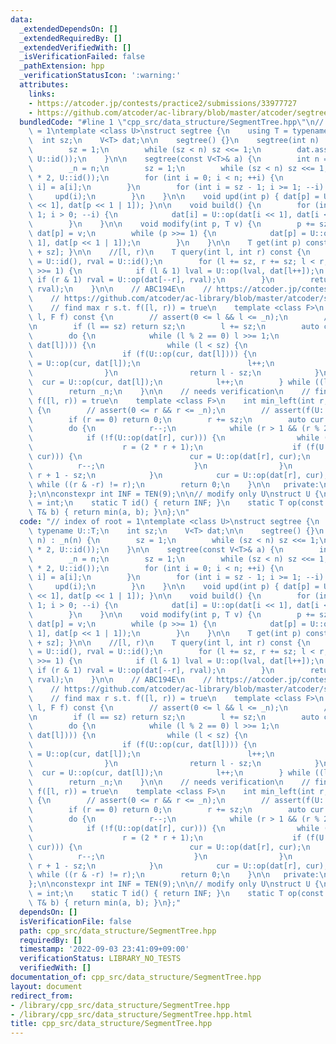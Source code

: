 ```yaml
---
data:
  _extendedDependsOn: []
  _extendedRequiredBy: []
  _extendedVerifiedWith: []
  _isVerificationFailed: false
  _pathExtension: hpp
  _verificationStatusIcon: ':warning:'
  attributes:
    links:
    - https://atcoder.jp/contests/practice2/submissions/33977727
    - https://github.com/atcoder/ac-library/blob/master/atcoder/segtree.hpp
  bundledCode: "#line 1 \"cpp_src/data_structure/SegmentTree.hpp\"\n// index of root\
    \ = 1\ntemplate <class U>\nstruct segtree {\n    using T = typename U::T;\n  \
    \  int sz;\n    V<T> dat;\n\n    segtree() {}\n    segtree(int n) : _n(n) {\n\
    \        sz = 1;\n        while (sz < n) sz <<= 1;\n        dat.assign(sz * 2,\
    \ U::id());\n    }\n\n    segtree(const V<T>& a) {\n        int n = a.size();\n\
    \        _n = n;\n        sz = 1;\n        while (sz < n) sz <<= 1;\n        dat.assign(sz\
    \ * 2, U::id());\n        for (int i = 0; i < n; ++i) {\n            dat[sz +\
    \ i] = a[i];\n        }\n        for (int i = sz - 1; i >= 1; --i) {\n       \
    \     upd(i);\n        }\n    }\n\n    void upd(int p) { dat[p] = U::op(dat[p\
    \ << 1], dat[p << 1 | 1]); }\n\n    void build() {\n        for (int i = sz -\
    \ 1; i > 0; --i) {\n            dat[i] = U::op(dat[i << 1], dat[i << 1 | 1]);\n\
    \        }\n    }\n\n    void modify(int p, T v) {\n        p += sz;\n       \
    \ dat[p] = v;\n        while (p >>= 1) {\n            dat[p] = U::op(dat[p <<\
    \ 1], dat[p << 1 | 1]);\n        }\n    }\n\n    T get(int p) const { return dat[p\
    \ + sz]; }\n\n    //[l, r)\n    T query(int l, int r) const {\n        T lval\
    \ = U::id(), rval = U::id();\n        for (l += sz, r += sz; l < r; l >>= 1, r\
    \ >>= 1) {\n            if (l & 1) lval = U::op(lval, dat[l++]);\n           \
    \ if (r & 1) rval = U::op(dat[--r], rval);\n        }\n        return U::op(lval,\
    \ rval);\n    }\n\n    // ABC194E\n    // https://atcoder.jp/contests/practice2/submissions/33977727\n\
    \    // https://github.com/atcoder/ac-library/blob/master/atcoder/segtree.hpp\n\
    \    // find max r s.t. f([l, r)) = true\n    template <class F>\n    int max_right(int\
    \ l, F f) const {\n        // assert(0 <= l && l <= _n);\n        // assert(f(U::id()));\n\
    \n        if (l == sz) return sz;\n        l += sz;\n        auto cur = U::id();\n\
    \        do {\n            while (l % 2 == 0) l >>= 1;\n            if (!f(U::op(cur,\
    \ dat[l]))) {\n                while (l < sz) {\n                    l = l * 2;\n\
    \                    if (f(U::op(cur, dat[l]))) {\n                        cur\
    \ = U::op(cur, dat[l]);\n                        l++;\n                    }\n\
    \                }\n                return l - sz;\n            }\n          \
    \  cur = U::op(cur, dat[l]);\n            l++;\n        } while ((l & -l) != l);\n\
    \        return _n;\n    }\n\n    // needs verification\n    // find min l s.t.\
    \ f([l, r)) = true\n    template <class F>\n    int min_left(int r, F f) const\
    \ {\n        // assert(0 <= r && r <= _n);\n        // assert(f(U::id()));\n\n\
    \        if (r == 0) return 0;\n        r += sz;\n        auto cur = U::id();\n\
    \        do {\n            r--;\n            while (r > 1 && (r % 2)) r >>= 1;\n\
    \            if (!f(U::op(dat[r], cur))) {\n                while (r < sz) {\n\
    \                    r = (2 * r + 1);\n                    if (f(U::op(dat[r],\
    \ cur))) {\n                        cur = U::op(dat[r], cur);\n              \
    \          r--;\n                    }\n                }\n                return\
    \ r + 1 - sz;\n            }\n            cur = U::op(dat[r], cur);\n        }\
    \ while ((r & -r) != r);\n        return 0;\n    }\n\n   private:\n    int _n;\n\
    };\n\nconstexpr int INF = TEN(9);\n\n// modify only U\nstruct U {\n    using T\
    \ = int;\n    static T id() { return INF; }\n    static T op(const T& a, const\
    \ T& b) { return min(a, b); }\n};\n"
  code: "// index of root = 1\ntemplate <class U>\nstruct segtree {\n    using T =\
    \ typename U::T;\n    int sz;\n    V<T> dat;\n\n    segtree() {}\n    segtree(int\
    \ n) : _n(n) {\n        sz = 1;\n        while (sz < n) sz <<= 1;\n        dat.assign(sz\
    \ * 2, U::id());\n    }\n\n    segtree(const V<T>& a) {\n        int n = a.size();\n\
    \        _n = n;\n        sz = 1;\n        while (sz < n) sz <<= 1;\n        dat.assign(sz\
    \ * 2, U::id());\n        for (int i = 0; i < n; ++i) {\n            dat[sz +\
    \ i] = a[i];\n        }\n        for (int i = sz - 1; i >= 1; --i) {\n       \
    \     upd(i);\n        }\n    }\n\n    void upd(int p) { dat[p] = U::op(dat[p\
    \ << 1], dat[p << 1 | 1]); }\n\n    void build() {\n        for (int i = sz -\
    \ 1; i > 0; --i) {\n            dat[i] = U::op(dat[i << 1], dat[i << 1 | 1]);\n\
    \        }\n    }\n\n    void modify(int p, T v) {\n        p += sz;\n       \
    \ dat[p] = v;\n        while (p >>= 1) {\n            dat[p] = U::op(dat[p <<\
    \ 1], dat[p << 1 | 1]);\n        }\n    }\n\n    T get(int p) const { return dat[p\
    \ + sz]; }\n\n    //[l, r)\n    T query(int l, int r) const {\n        T lval\
    \ = U::id(), rval = U::id();\n        for (l += sz, r += sz; l < r; l >>= 1, r\
    \ >>= 1) {\n            if (l & 1) lval = U::op(lval, dat[l++]);\n           \
    \ if (r & 1) rval = U::op(dat[--r], rval);\n        }\n        return U::op(lval,\
    \ rval);\n    }\n\n    // ABC194E\n    // https://atcoder.jp/contests/practice2/submissions/33977727\n\
    \    // https://github.com/atcoder/ac-library/blob/master/atcoder/segtree.hpp\n\
    \    // find max r s.t. f([l, r)) = true\n    template <class F>\n    int max_right(int\
    \ l, F f) const {\n        // assert(0 <= l && l <= _n);\n        // assert(f(U::id()));\n\
    \n        if (l == sz) return sz;\n        l += sz;\n        auto cur = U::id();\n\
    \        do {\n            while (l % 2 == 0) l >>= 1;\n            if (!f(U::op(cur,\
    \ dat[l]))) {\n                while (l < sz) {\n                    l = l * 2;\n\
    \                    if (f(U::op(cur, dat[l]))) {\n                        cur\
    \ = U::op(cur, dat[l]);\n                        l++;\n                    }\n\
    \                }\n                return l - sz;\n            }\n          \
    \  cur = U::op(cur, dat[l]);\n            l++;\n        } while ((l & -l) != l);\n\
    \        return _n;\n    }\n\n    // needs verification\n    // find min l s.t.\
    \ f([l, r)) = true\n    template <class F>\n    int min_left(int r, F f) const\
    \ {\n        // assert(0 <= r && r <= _n);\n        // assert(f(U::id()));\n\n\
    \        if (r == 0) return 0;\n        r += sz;\n        auto cur = U::id();\n\
    \        do {\n            r--;\n            while (r > 1 && (r % 2)) r >>= 1;\n\
    \            if (!f(U::op(dat[r], cur))) {\n                while (r < sz) {\n\
    \                    r = (2 * r + 1);\n                    if (f(U::op(dat[r],\
    \ cur))) {\n                        cur = U::op(dat[r], cur);\n              \
    \          r--;\n                    }\n                }\n                return\
    \ r + 1 - sz;\n            }\n            cur = U::op(dat[r], cur);\n        }\
    \ while ((r & -r) != r);\n        return 0;\n    }\n\n   private:\n    int _n;\n\
    };\n\nconstexpr int INF = TEN(9);\n\n// modify only U\nstruct U {\n    using T\
    \ = int;\n    static T id() { return INF; }\n    static T op(const T& a, const\
    \ T& b) { return min(a, b); }\n};"
  dependsOn: []
  isVerificationFile: false
  path: cpp_src/data_structure/SegmentTree.hpp
  requiredBy: []
  timestamp: '2022-09-03 23:41:09+09:00'
  verificationStatus: LIBRARY_NO_TESTS
  verifiedWith: []
documentation_of: cpp_src/data_structure/SegmentTree.hpp
layout: document
redirect_from:
- /library/cpp_src/data_structure/SegmentTree.hpp
- /library/cpp_src/data_structure/SegmentTree.hpp.html
title: cpp_src/data_structure/SegmentTree.hpp
---
```

